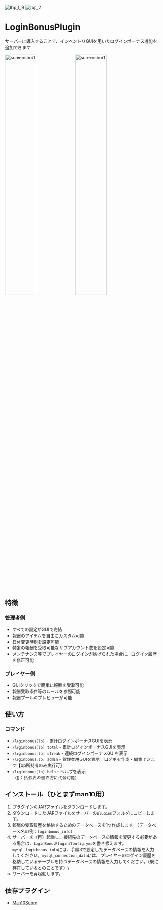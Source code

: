 ![lbp_1_B](https://github.com/user-attachments/assets/f5f6acba-6ce5-4495-8d21-c99a252e8653)
![lbp_2](https://github.com/user-attachments/assets/bcad4333-34db-4173-aefa-5602bca3ac65)

# LoginBonusPlugin

サーバーに導入することで、インベントリGUIを用いたログインボーナス機能を追加できます

<img width="45%" alt="screenshot1" src="https://github.com/user-attachments/assets/f2a442fa-83b8-4120-885f-a7068fa98199">
<img width="45%" alt="screenshot1" src="https://github.com/user-attachments/assets/5df02ed1-c661-49ef-806a-07a350a931d8">


## 特徴

### 管理者側

- すべての設定がGUIで完結
- 報酬のアイテムを自由にカスタム可能
- 日付変更時刻を設定可能
- 特定の報酬を受取可能なサブアカウント数を設定可能
- メンテナンス等でプレイヤーのログインが妨げられた場合に、ログイン履歴を修正可能

### プレイヤー側

- GUIクリックで簡単に報酬を受取可能
- 報酬受取条件等のルールを参照可能
- 報酬プールのプレビューが可能

## 使い方

### コマンド
- `/loginbonus[lb]` - 累計ログインボーナスGUIを表示
- `/loginbonus[lb] total` - 累計ログインボーナスGUIを表示
- `/loginbonus[lb] streak` - 連続ログインボーナスGUIを表示
- `/loginbonus[lb] admin` - 管理者用GUIを表示。ログボを作成・編集できます【op所持者のみ実行可】
- `/loginbonus[lb] help` - ヘルプを表示\
（[]：括弧内の書き方に代替可能）

## インストール（ひとまずman10用）

1. プラグインのJARファイルをダウンロードします。
2. ダウンロードしたJARファイルをサーバーの`plugins`フォルダにコピーします。
3. 報酬の受取履歴を格納するためのデータベースを1つ作成します。（データベース名の例：`loginbonus_info`）
4. サーバーを（再）起動し、接続先のデータベースの情報を変更する必要がある場合は、`LoginBonusPlugin/Config.yml`を書き換えます。`mysql_loginbonus_info`には、手順3で設定したデータベースの情報を入力してください。`mysql_connection_data`には、プレイヤーのログイン履歴を格納しているテーブルを持つデータベースの情報を入力してください。（既に存在しているとのことです）\
5. サーバーを再起動します。

## 依存プラグイン
- [Man10Score](https://github.com/forest611/Man10Score)
